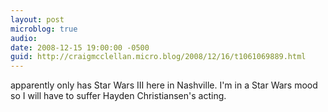 ```yaml
---
layout: post
microblog: true
audio: 
date: 2008-12-15 19:00:00 -0500
guid: http://craigmcclellan.micro.blog/2008/12/16/t1061069889.html
---
```

apparently only has Star Wars III here in Nashville.  I'm in a Star Wars mood so I will have to suffer Hayden Christiansen's acting.

